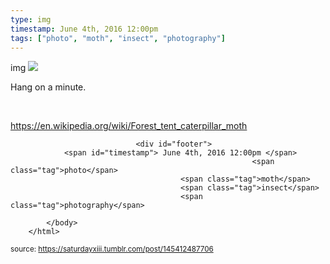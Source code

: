 ```yaml
---
type: img
timestamp: June 4th, 2016 12:00pm
tags: ["photo", "moth", "insect", "photography"]
---
```

img
<img src="https://saturdayxiii.github.io/media/145412487706.jpg"/>
                                                                                          
Hang on a minute.

<br/>

<a href="https://en.wikipedia.org/wiki/Forest_tent_caterpillar_moth" target="_blank">https://en.wikipedia.org/wiki/Forest_tent_caterpillar_moth</a><br/>
 
                                    
                
                
                
                
                                <div id="footer">
                <span id="timestamp"> June 4th, 2016 12:00pm </span>
                                                          <span class="tag">photo</span>
                                          <span class="tag">moth</span>
                                          <span class="tag">insect</span>
                                          <span class="tag">photography</span>
                                                    
            </body>
        </html>

        
<small>source: https://saturdayxiii.tumblr.com/post/145412487706</small>